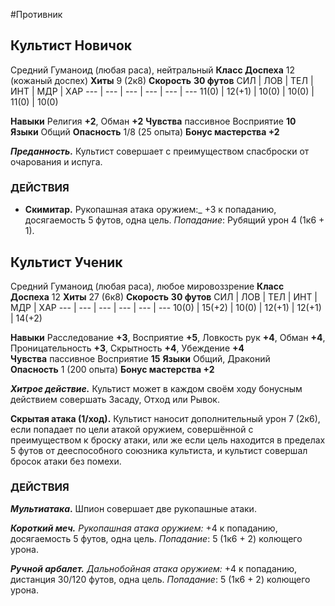 #Противник 
## Культист Новичок
Средний Гуманоид (любая раса), нейтральный
**Класс Доспеха** 12 (кожаный доспех)
**Хиты** 9 (2к8)
**Скорость** **30 футов**
СИЛ | ЛОВ | ТЕЛ | ИНТ | МДР | ХАР
--- | --- | --- | --- | --- | ---
11(0) | 12(+1) | 10(0) | 10(0) | 11(0) | 10(0)

**Навыки** Религия **+2**, Обман **+2**
**Чувства** пассивное Восприятие **10**
**Языки** Общий
**Опасность** 1/8 (25 опыта)
**Бонус мастерства +2**

_**Преданность.**_ Культист совершает с преимуществом спасброски от очарования и испуга.

### ДЕЙСТВИЯ

- **Скимитар.** Рукопашная атака оружием:_ +3 к попаданию, досягаемость 5 футов, одна цель. _Попадание_: Рубящий урон 4 (1к6 + 1).

## Культист Ученик
Средний Гуманоид (любая раса), любое мировоззрение
**Класс Доспеха** 12
**Хиты** 27 (6к8)
**Скорость** **30 футов**
СИЛ | ЛОВ | ТЕЛ | ИНТ | МДР | ХАР
--- | --- | --- | --- | --- | ---
10(0) | 15(+2) | 10(0) | 12(+1) | 12(+1) | 14(+2)

**Навыки** Расследование **+3**, Восприятие **+5**, Ловкость рук **+4**, Обман **+4**, Проницательность **+3**, Скрытность **+4**, Убеждение **+4**
**Чувства** пассивное Восприятие **15**
**Языки** Общий, Драконий
**Опасность** 1 (200 опыта)
**Бонус мастерства +2**

**_Хитрое действие._** Культист может в каждом своём ходу бонусным действием совершать Засаду, Отход или Рывок.

**Скрытая атака (1/ход).** Культист наносит дополнительный урон 7 (2к6), если попадает по цели атакой оружием, совершённой с преимуществом к броску атаки, или же если цель находится в пределах 5 футов от дееспособного союзника культиста, и культист совершал бросок атаки без помехи.

### ДЕЙСТВИЯ

_**Мультиатака**_**.** Шпион совершает две рукопашные атаки.

_**Короткий меч.** Рукопашная атака оружием:_ +4 к попаданию, досягаемость 5 футов, одна цель. _Попадание_: 5 (1к6 + 2) колющего урона.

_**Ручной арбалет.** Дальнобойная атака оружием:_ +4 к попаданию, дистанция 30/120 футов, одна цель. _Попадание_: 5 (1к6 + 2) колющего урона.